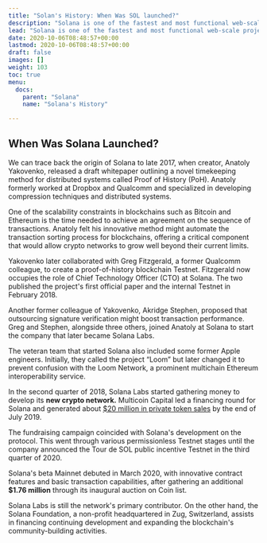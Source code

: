 ```yaml
---
title: "Solan's History: When Was SOL launched?"
description: "Solana is one of the fastest and most functional web-scale projects that leverage the features of programmable blockchain technology to deliver Decentralized Finance (DeFi) solutions. Read on to learn why this cryptocurrency is making waves"
lead: "Solana is one of the fastest and most functional web-scale projects that leverage the features of programmable blockchain technology to deliver Decentralized Finance (DeFi) solutions."
date: 2020-10-06T08:48:57+00:00
lastmod: 2020-10-06T08:48:57+00:00
draft: false
images: []
weight: 103
toc: true
menu:
  docs:
    parent: "Solana"
    name: "Solana's History"

---
```



## When Was Solana Launched?

We can trace back the origin of Solana to late 2017, when creator, Anatoly Yakovenko, released a draft whitepaper outlining a novel timekeeping method for distributed systems called Proof of History (PoH). Anatoly formerly worked at Dropbox and Qualcomm and specialized in developing compression techniques and distributed systems.

One of the scalability constraints in blockchains such as Bitcoin and Ethereum is the time needed to achieve an agreement on the sequence of transactions. Anatoly felt his innovative method might automate the transaction sorting process for blockchains, offering a critical component that would allow crypto networks to grow well beyond their current limits.

Yakovenko later collaborated with Greg Fitzgerald, a former Qualcomm colleague, to create a proof-of-history blockchain Testnet. Fitzgerald now occupies the role of Chief Technology Officer (CTO) at Solana. The two published the project's first official paper and the internal Testnet in February 2018.

Another former colleague of Yakovenko, Akridge Stephen, proposed that outsourcing signature verification might boost transaction performance. Greg and Stephen, alongside three others, joined Anatoly at Solana to start the company that later became Solana Labs.

The veteran team that started Solana also included some former Apple engineers. Initially, they called the project “Loom” but later changed it to prevent confusion with the Loom Network, a prominent multichain Ethereum interoperability service.

In the second quarter of 2018, Solana Labs started gathering money to develop its **new crypto network.** Multicoin Capital led a financing round for Solana and generated about [$20 million in private token sales](https://medium.com/solana-labs/solana-completes-20-million-raise-led-by-multicoin-capital-3d7f939475b6) by the end of July 2019.

The fundraising campaign coincided with Solana's development on the protocol. This went through various permissionless Testnet stages until the company announced the Tour de SOL public incentive Testnet in the third quarter of 2020.

Solana's beta Mainnet debuted in March 2020, with innovative contract features and basic transaction capabilities, after gathering an additional **$1.76 million** through its inaugural auction on Coin list.

Solana Labs is still the network's primary contributor. On the other hand, the Solana Foundation, a non-profit headquartered in Zug, Switzerland, assists in financing continuing development and expanding the blockchain's community-building activities.
